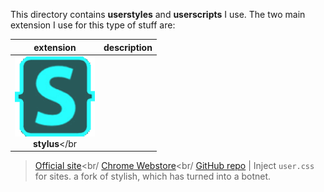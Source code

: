 This directory contains **userstyles** and **userscripts** I use. The two main extension I use for this type of stuff are:  

| extension | description |
|:---------:|:------------|
|![](/img/stylusicon.png)<br/>**stylus**</br
>[Official site][stylus-site]<br/
>[Chrome Webstore][stylus-chrome]<br/
>[GitHub repo][stylus-github] | Inject `user.css` for sites. a fork of stylish, which has turned into a botnet. 

[stylus-chrome]: https://chrome.google.com/webstore/detail/stylus/clngdbkpkpeebahjckkjfobafhncgmne
[stylus-site]: https://add0n.com/stylus.html
[stylus-github]: https://github.com/openstyles/stylus/
